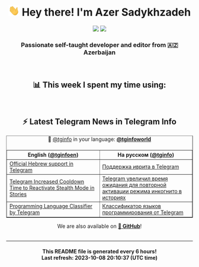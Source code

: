 <div align="center">
	<div>
		<h1>
      <img src="./assets/hi.gif" width="30px"> Hey there! I'm Azer Sadykhzadeh
    </h1>
    <img height="18" src="https://komarev.com/ghpvc/?username=sadykhzadeh&label=Views&color=2081c1&style=flat-square" />
		<a href="https://wakatime.com/Azer"> <img height="18" src="https://wakatime.com/badge/user/f80ae27a-c328-426f-a381-bc84136e2dd6.svg" /> </a>
    <h3>
      Passionate self-taught developer and editor from 🇦🇿 Azerbaijan
    </h3>
  </div>
  <br>

<h2>📊 This week I spent my time using:</h2>

<!--START_SECTION:waka-->
<!--END_SECTION:waka-->

<br>

<h2>⚡️ Latest Telegram News in Telegram Info</h2>
  <table border>
		<tr>
			<th width="50%">English (<a href="https://t.me/tginfoen">@tginfoen</a>)</th>
			<th>На русском (<a href="https://t.me/tginfo">@tginfo</a>)</th>
		</tr>
		<caption>🚩 <a href="https://t.me/tginfo">@tginfo</a> in your language: <a href="https://t.me/tginfoworld"><b>@tginfoworld</b></a><caption/>
  <tr><td><a href="https://t.me/tginfoen/1745">Official Hebrew support in Telegram</a></td>
    <td><a href="https://t.me/tginfo/3790">Поддержка иврита в Telegram</a></td></tr><tr><td><a href="https://t.me/tginfoen/1744">Telegram Increased Cooldown Time to Reactivate Stealth Mode in Stories</a></td>
    <td><a href="https://t.me/tginfo/3789">Telegram увеличил время ожидания для повторной активации режима инкогнито в историях</a></td></tr><tr><td><a href="https://t.me/tginfoen/1743">Programming Language Classifier by Telegram</a></td>
    <td><a href="https://t.me/tginfo/3788">Классификатор языков программирования от Telegram</a></td></tr>
</table>
We are also available on <a href="https://github.com/tginfo"><b>🐙 GitHub</b></a>!
</div>

<br>
<hr>
<h4 align="center">This README file is generated <b>every 6 hours</b>!</br>Last refresh: <b>2023-10-08 20:10:37 (UTC time)</b></h4>
